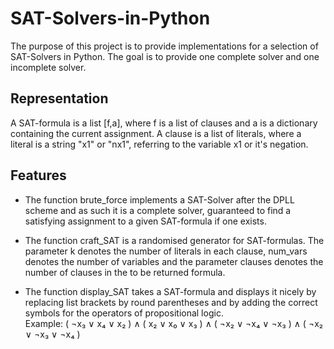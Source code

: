 # SAT-Solvers-in-Python
The purpose of this project is to provide implementations for a selection of SAT-Solvers in Python. The goal is to provide one complete solver and one incomplete solver.

## Representation
A SAT-formula is a list [f,a], where f is a list of clauses and a is a dictionary containing the current assignment. A clause is a list of literals, where a literal is a string "x1" or "nx1", referring to the variable x1 or it's negation. 

## Features
- The function brute_force implements a SAT-Solver after the DPLL scheme and as such it is a complete solver, guaranteed to find a satisfying assignment to a given SAT-formula if one exists.

- The function craft_SAT is a randomised generator for SAT-formulas. The parameter k denotes the number of literals in each clause, num_vars denotes the number of variables and the parameter clauses denotes the number of clauses in the to be returned formula.

- The function display_SAT takes a SAT-formula and displays it nicely by replacing list brackets by round parentheses and by adding the correct symbols for the operators of propositional logic.\
Example: ( ¬x₃ ∨ x₄ ∨ x₂ ) ∧ ( x₂ ∨ x₀ ∨ x₃ ) ∧ ( ¬x₂ ∨ ¬x₄ ∨ ¬x₃ ) ∧ ( ¬x₂ ∨ ¬x₃ ∨ ¬x₄ )